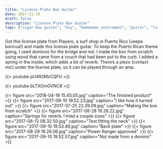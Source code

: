 ```yaml
---
title: "License Plate Box Guitar"
date: 2017-11-19
draft: false
description: "License Plate Box Guitar"
tags: ["cigar box guitar", "diy", "homemade instrument", "guitar", "license plate"]
---
```

Got this license plate from Playero, a surf shop in Puerto Rico (¡wepa boricua!) and made this license plate guitar. To keep the Puerto Rican theme going, I used dominos for the bridge and nut. I made the box from scratch using wood that came from a couch that had been put to the curb. I added a spring in the inside, which adds a bit of reverb. There’s a piezo (contact mic) under the license plate, so it can be played through an amp.

{{< youtube pU492MzCQFU >}}

{{< youtube bLTXOmGVNC8 >}}

{{< figure src="2018-04-18 15.45.05.jpg" caption="The finished product" >}}
{{< figure src="2017-09-10 19.52.23.jpg" caption="I like how it turned out" >}}
{{< figure src="2017-07-25 22.39.09.jpg" caption="Making the box from scratch" >}}
{{< figure src="2017-08-28 19.28.22.jpg" caption="Springs for reverb. I tried a couple sizes" >}}
{{< figure src="2017-08-12 08.32.50.jpg" caption="Test fitting the neck" >}}
{{< figure src="2017-09-10 19.53.46.jpg" caption="Back plate" >}}
{{< figure src="2017-08-28 19.26.06.jpg" caption="Power Ranger approved" >}}
{{< figure src="2017-09-10 19.52.57.jpg" caption="Nut made from a domino" >}}
